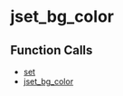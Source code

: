 # jset_bg_color

## Function Calls
- [set](CSD/kCSD/ica/kCsd1D_ICA/STICA_UTIL/set.md)
- [jset_bg_color](jset_bg_color.md)
